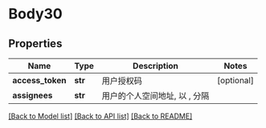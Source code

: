 # Body30

## Properties
Name | Type | Description | Notes
------------ | ------------- | ------------- | -------------
**access_token** | **str** | 用户授权码 | [optional] 
**assignees** | **str** | 用户的个人空间地址, 以 , 分隔 | 

[[Back to Model list]](../README.md#documentation-for-models) [[Back to API list]](../README.md#documentation-for-api-endpoints) [[Back to README]](../README.md)

